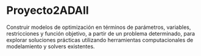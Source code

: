 # Proyecto2ADAII
Construir modelos de optimización en términos de parámetros, variables, restricciones y función objetivo, a partir de un problema determinado, para explorar soluciones prácticas utilizando herramientas computacionales de modelamiento y solvers existentes.
